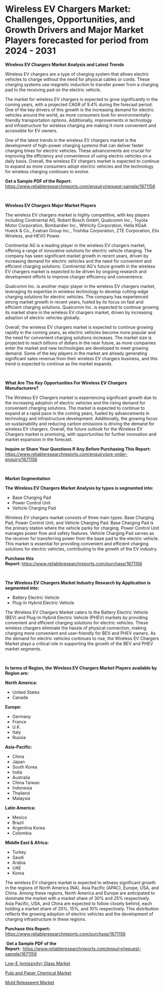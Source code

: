 <p><h1>Wireless EV Chargers Market: Challenges, Opportunities, and Growth Drivers and Major Market Players forecasted for period from 2024 - 2031</h1></p><p><strong>Wireless EV Chargers Market Analysis and Latest Trends</strong></p>
<p><p>Wireless EV chargers are a type of charging system that allows electric vehicles to charge without the need for physical cables or cords. These charging systems use magnetic induction to transfer power from a charging pad to the receiving pad on the electric vehicle.</p><p>The market for wireless EV chargers is expected to grow significantly in the coming years, with a projected CAGR of 9.4% during the forecast period. One of the key drivers of this growth is the increasing demand for electric vehicles around the world, as more consumers look for environmentally-friendly transportation options. Additionally, improvements in technology and infrastructure for wireless charging are making it more convenient and accessible for EV owners.</p><p>One of the latest trends in the wireless EV chargers market is the development of high-power charging systems that can deliver faster charging times for electric vehicles. These advancements are crucial for improving the efficiency and convenience of using electric vehicles on a daily basis. Overall, the wireless EV chargers market is expected to continue to expand as more consumers adopt electric vehicles and the technology for wireless charging continues to evolve.</p></p>
<p><strong>Get a Sample PDF of the Report:&nbsp;</strong> <a href="https://www.reliableresearchreports.com/enquiry/request-sample/1671156">https://www.reliableresearchreports.com/enquiry/request-sample/1671156</a></p>
<p>&nbsp;</p>
<p><strong>Wireless EV Chargers Major Market Players</strong></p>
<p><p>The wireless EV chargers market is highly competitive, with key players including Continental AG, Robert Bosch GmbH, Qualcomm Inc., Toyota Motor Corporation, Bombardier Inc., Witricity Corporation, Hella KGaA Hueck & Co., Evatran Group Inc., Toshiba Corporation, ZTE Corporation, Elix Wireless, and HEVO Power.</p><p>Continental AG is a leading player in the wireless EV chargers market, offering a range of innovative solutions for electric vehicle charging. The company has seen significant market growth in recent years, driven by increasing demand for electric vehicles and the need for convenient and efficient charging solutions. Continental AG's future growth in the wireless EV chargers market is expected to be driven by ongoing research and development efforts to improve charger efficiency and convenience.</p><p>Qualcomm Inc. is another major player in the wireless EV chargers market, leveraging its expertise in wireless technology to develop cutting-edge charging solutions for electric vehicles. The company has experienced strong market growth in recent years, fueled by its focus on fast and efficient charging solutions. Qualcomm Inc. is expected to continue growing its market share in the wireless EV chargers market, driven by increasing adoption of electric vehicles globally.</p><p>Overall, the wireless EV chargers market is expected to continue growing rapidly in the coming years, as electric vehicles become more popular and the need for convenient charging solutions increases. The market size is projected to reach billions of dollars in the near future, as more companies enter the market and new technologies are developed to meet growing demand. Some of the key players in the market are already generating significant sales revenue from their wireless EV chargers business, and this trend is expected to continue as the market expands.</p></p>
<p>&nbsp;</p>
<p><strong>What Are The Key Opportunities For Wireless EV Chargers Manufacturers?</strong></p>
<p><p>The Wireless EV Chargers market is experiencing significant growth due to the increasing adoption of electric vehicles and the rising demand for convenient charging solutions. The market is expected to continue to expand at a rapid pace in the coming years, fueled by advancements in technology and infrastructure development. Additionally, the growing focus on sustainability and reducing carbon emissions is driving the demand for wireless EV chargers. Overall, the future outlook for the Wireless EV Chargers market is promising, with opportunities for further innovation and market expansion in the forecast.</p></p>
<p><strong>Inquire or Share Your Questions If Any Before Purchasing This Report:</strong> <a href="https://www.reliableresearchreports.com/enquiry/pre-order-enquiry/1671156">https://www.reliableresearchreports.com/enquiry/pre-order-enquiry/1671156</a></p>
<p>&nbsp;</p>
<p><strong>Market Segmentation</strong></p>
<p><strong>The Wireless EV Chargers Market Analysis by types is segmented into:</strong></p>
<p><ul><li>Base Charging Pad</li><li>Power Control Unit</li><li>Vehicle Charging Pad</li></ul></p>
<p><p>Wireless EV chargers market consists of three main types: Base Charging Pad, Power Control Unit, and Vehicle Charging Pad. Base Charging Pad is the primary station where the vehicle parks for charging. Power Control Unit manages power flow and safety features. Vehicle Charging Pad serves as the receiver for transferring power from the base pad to the electric vehicle. This market is essential for providing convenient and efficient charging solutions for electric vehicles, contributing to the growth of the EV industry.</p></p>
<p><strong>Purchase this Report:&nbsp;</strong><a href="https://www.reliableresearchreports.com/purchase/1671156">https://www.reliableresearchreports.com/purchase/1671156</a></p>
<p>&nbsp;</p>
<p><strong>The Wireless EV Chargers Market Industry Research by Application is segmented into:</strong></p>
<p><ul><li>Battery Electric Vehicle</li><li>Plug-In Hybrid Electric Vehicle</li></ul></p>
<p><p>The Wireless EV Chargers Market caters to the Battery Electric Vehicle (BEV) and Plug-In Hybrid Electric Vehicle (PHEV) markets by providing convenient and efficient charging solutions for electric vehicles. These wireless chargers eliminate the hassle of physical connection, making charging more convenient and user-friendly for BEV and PHEV owners. As the demand for electric vehicles continues to rise, the Wireless EV Chargers Market plays a critical role in supporting the growth of the BEV and PHEV market segments.</p></p>
<p>&nbsp;</p>
<p><strong>In terms of Region, the Wireless EV Chargers Market Players available by Region are:</strong></p>
<p>
    <p> <strong> North America: </strong>
        <ul>
            <li>United States</li>
            <li>Canada</li>
        </ul>
        </p> 
    <p> <strong> Europe: </strong>
        <ul>
            <li>Germany</li>
            <li>France</li>
            <li>U.K.</li>
            <li>Italy</li>
            <li>Russia</li>
        </ul>
        </p> 
    <p> <strong> Asia-Pacific: </strong>
        <ul>
            <li>China</li>
            <li>Japan</li>
            <li>South Korea</li>
            <li>India</li>
            <li>Australia</li>
            <li>China Taiwan</li>
            <li>Indonesia</li>
            <li>Thailand</li>
            <li>Malaysia</li>
        </ul>
        </p> 
    <p> <strong> Latin America: </strong>
        <ul>
            <li>Mexico</li>
            <li>Brazil</li>
            <li>Argentina Korea</li>
            <li>Colombia</li>
        </ul>
        </p> 
    <p> <strong> Middle East & Africa: </strong>
        <ul>
            <li>Turkey</li>
            <li>Saudi</li>
            <li>Arabia</li>
            <li>UAE</li>
            <li>Korea</li>
        </ul>
    </p>
    </p>
<p><p>The wireless EV chargers market is expected to witness significant growth in the regions of North America (NA), Asia Pacific (APAC), Europe, USA, and China. Among these regions, North America and Europe are anticipated to dominate the market with a market share of 30% and 25% respectively. Asia Pacific, USA, and China are expected to follow closely behind, each holding a market share of 20%, 15%, and 10% respectively. This distribution reflects the growing adoption of electric vehicles and the development of charging infrastructure in these regions.</p></p>
<p><strong>Purchase this Report: </strong><a href="https://www.reliableresearchreports.com/purchase/1671156">https://www.reliableresearchreports.com/purchase/1671156</a></p>
<p>&nbsp;<strong>Get a Sample PDF of the Report:&nbsp;&nbsp;</strong><a href="https://www.reliableresearchreports.com/enquiry/request-sample/1671156">https://www.reliableresearchreports.com/enquiry/request-sample/1671156</a></p>
<p><strong></strong></p>
<p><p><a href="https://view.publitas.com/reportprime-1/low-e-emissivity-glass-market-size-and-growth-market-segmentation-regional-and-country-breakdowns-and-market-trends-for-period-from-2023-2030/">Low-E (emissivity) Glass Market</a></p><p><a href="https://view.publitas.com/reportprime-1/pulp-and-paper-chemical-market-research-report-provides-thorough-industry-overview-which-offers-an-in-depth-analysis-of-product-trends-and-new-market-divisions/">Pulp and Paper Chemical Market</a></p><p><a href="https://view.publitas.com/reportprime-1/mold-releaseent-market-analysis-and-market-size-global-industry-overview-market-segmentation-and-forecast-2023-to-2030/">Mold Releaseent Market</a></p></p>
